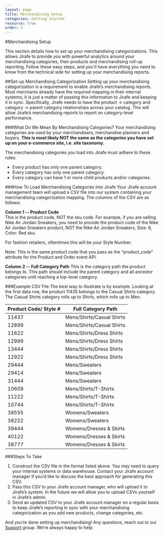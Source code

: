 ```yaml
---
layout: page
title: Merchandising Setup
categories: Getting Started
resource: true
order: 3
---	
```


#Merchandising Setup

This section details how to set up your merchandising categorizations.  This allows Jirafe to provide you with powerful analytics around your merchandising categories, their products and merchandising roll-up reporting.  Follow these easy steps, and you'll have everything you need to know from the technical side for setting up your merchandising reports.


##Set-up Merchandising Categorization
Setting up your merchandising categorization is a requirement to enable Jirafe’s merchandising reports. Most merchants already have the required mapping in their internal systems; it is just a matter of passing this information to Jirafe and keeping it in sync.
Specifically, Jirafe needs to have the product -> category and category -> parent category relationships across your catalog. This will allow Jirafe’s merchandising reports to report on category-level performance.

###What Do We Mean By Merchandising Categories?
Your merchandising categories are used by your merchandisers, merchandise planners and buyers. **This is most likely NOT the same as the categories you have set up on your e-commerce site, i.e. site taxonomy.**

The merchandising categories you load into Jirafe must adhere to these rules:

* Every product has only one parent category.
* Every category has only one parent category.
* Every category can have 1 or more child products and/or categories.

###How To Load Merchandising Categories Into Jirafe
Your Jirafe account management team will upload a CSV file into our system containing your merchandising categorization mapping. The columns of the CSV are as follows:

**Column 1 -- Product Code**  
This is the product code, NOT the sku code. For example, if you are selling Nike Air Jordan Sneakers, you need to provide the product code of the Nike Air Jordan Sneakers product, NOT the Nike Air Jordan Sneakers, Size: 6, Color: Red sku.

For fashion retailers, oftentimes this will be your Style Number.

Note: This is the same product code that you pass as the “product_code” attribute for the Product and Order event API.

**Column 2 -- Full Category Path**
This is the category path the product belongs to. This path should include the parent category and all ancestor categories until reaching a top-level category.

###Example CSV File
The best way to illustrate is by example. Looking at the first data row, the product 11435 belongs to the Casual Shirts category. The Casual Shirts category rolls up to Shirts, which rolls up to Men.

Product Code/ Style # | Full Category Path |
------------ | ------------- 
11437 | Mens/Shirts/Casual Shirts |
12899 | Mens/Shirts/Casual Shirts |
11622 | Mens/Shirts/Dress Shirts |
12999 | Mens/Shirts/Dress Shirts |
13444 | Mens/Shirts/Dress Shirts |
12922 | Mens/Shirts/Dress Shirts |
29444 | Mens/Sweaters |
29414 | Mens/Sweaters |
31444 | Mens/Sweaters |
10609 | Mens/Shirts/T-Shirts |
11222 | Mens/Shirts/T-Shirts |
10744 | Mens/Shirts/T-Shirts |
38555 | Womens/Sweaters |
38222 | Womens/Sweaters |
39444 | Womens/Dresses & Skirts |
40122 | Womens/Dresses & Skirts |
38777 | Womens/Dresses & Skirts |

###Steps To Take
1. Construct the CSV file in the format listed above. You may need to query your internal systems or data warehouse. Contact your Jirafe account manager if you’d like to discuss the best approach for generating this CSV.
2. Pass this CSV to your Jirafe account manager, who will upload it to Jirafe’s system. In the future we will allow you to upload CSVs yourself in Jirafe’s admin.
3. Send an updated CSV to your Jirafe account manager on a regular basis to keep Jirafe’s reporting in sync with your merchandising categorization as you add new products, change categories, etc.

And you’re done setting up merchandising!  Any questions, reach out to our [Support](mailto:support@jirafe.com "Jirafe Support") group.  We’re always happy to help.